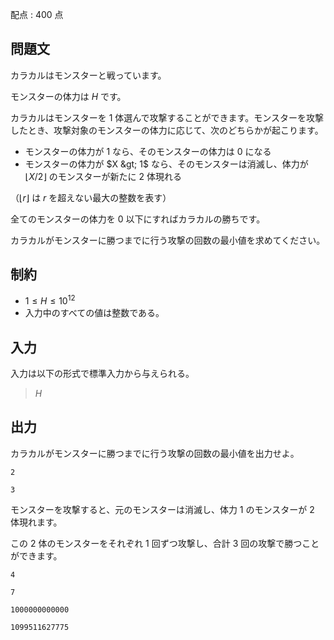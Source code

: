 配点 : $400$ 点

## 問題文

カラカルはモンスターと戦っています。

モンスターの体力は $H$ です。

カラカルはモンスターを $1$ 体選んで攻撃することができます。モンスターを攻撃したとき、攻撃対象のモンスターの体力に応じて、次のどちらかが起こります。

- モンスターの体力が $1$ なら、そのモンスターの体力は $0$ になる
- モンスターの体力が $X &gt; 1$ なら、そのモンスターは消滅し、体力が $\lfloor X/2 \rfloor$ のモンスターが新たに $2$ 体現れる

（$\lfloor r \rfloor$ は $r$ を超えない最大の整数を表す）

全てのモンスターの体力を $0$ 以下にすればカラカルの勝ちです。

カラカルがモンスターに勝つまでに行う攻撃の回数の最小値を求めてください。

## 制約

- $1 \leq H \leq 10^{12}$
- 入力中のすべての値は整数である。

## 入力

入力は以下の形式で標準入力から与えられる。

> $H$

## 出力

カラカルがモンスターに勝つまでに行う攻撃の回数の最小値を出力せよ。

```input1
2
```

```output1
3
```

モンスターを攻撃すると、元のモンスターは消滅し、体力 $1$ のモンスターが $2$ 体現れます。

この $2$ 体のモンスターをそれぞれ $1$ 回ずつ攻撃し、合計 $3$ 回の攻撃で勝つことができます。

```input2
4
```

```output2
7
```

```input3
1000000000000
```

```output3
1099511627775
```